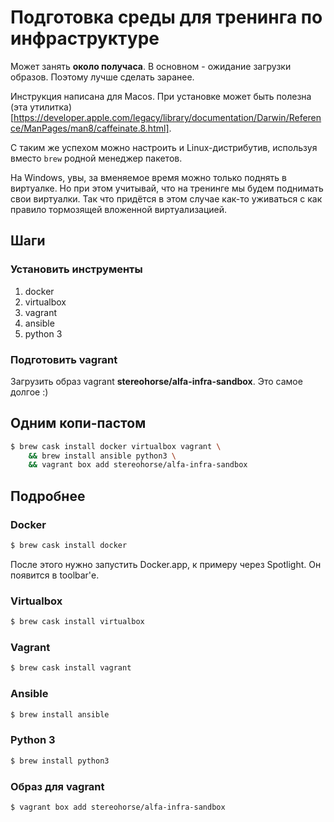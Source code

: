 # Подготовка среды для тренинга по инфраструктуре

Может занять **около получаса**. В основном - ожидание загрузки образов.
Поэтому лучше сделать заранее.

Инструкция написана для Macos. При установке может быть полезна (эта утилитка)[https://developer.apple.com/legacy/library/documentation/Darwin/Reference/ManPages/man8/caffeinate.8.html].

С таким же успехом можно настроить и Linux-дистрибутив, используя вместо `brew` родной менеджер пакетов. 

На Windows, увы, за вменяемое время можно только поднять в виртуалке. Но при этом учитывай, что на тренинге мы будем  поднимать свои виртуалки. Так что придётся в этом случае как-то уживаться с как правило тормозящей вложенной виртуализацией.

## Шаги

### Установить инструменты

1. docker
2. virtualbox
3. vagrant
4. ansible
5. python 3

### Подготовить vagrant

Загрузить образ vagrant **stereohorse/alfa-infra-sandbox**. Это самое долгое :)

## Одним копи-пастом

```bash
$ brew cask install docker virtualbox vagrant \
    && brew install ansible python3 \
    && vagrant box add stereohorse/alfa-infra-sandbox
```

## Подробнее

### Docker

```bash
$ brew cask install docker
```

После этого нужно запустить Docker.app, к примеру через Spotlight.
Он появится в toolbar'е.

### Virtualbox

```bash
$ brew cask install virtualbox
```

### Vagrant

```bash
$ brew cask install vagrant
```

### Ansible

```bash
$ brew install ansible
```

### Python 3

```bash
$ brew install python3
```

### Образ для vagrant

```bash
$ vagrant box add stereohorse/alfa-infra-sandbox
```
